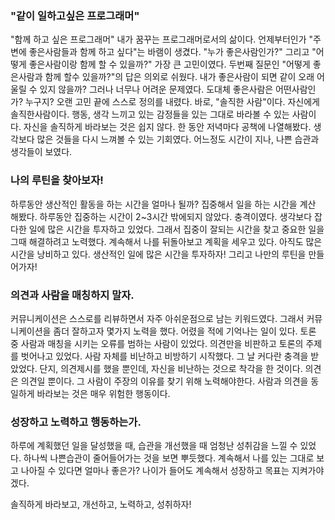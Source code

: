 ### "같이 일하고싶은 프로그래머"

 "함께 하고 싶은 프로그래머" 내가 꿈꾸는 프로그래머로서의 삶이다. 
 언제부터인가 "주변에 좋은사람들과 함께 하고 싶다"는 바램이 생겼다.
 "누가 좋은사람인가?" 그리고 "어떻게 좋은사람이랑 함께 할 수 있을까?" 가장 큰 고민이였다.
두번째 질문인 "어떻게 좋은사람과 함께 할수 있을까?"의 답은 의외로 쉬웠다. 
내가 좋은사람이 되면 같이 오래 어울릴 수 있지 않을까? 그러나 너무나 어려운 문제였다.
도대체 좋은사람은 어떤사람인가? 누구지? 오랜 고민 끝에 스스로 정의를 내렸다.
바로, "솔직한 사람"이다. 자신에게 솔직한사람이다. 
행동, 생각 느끼고 있는 감정들을 있는 그대로 바라볼 수 있는 사람이다.
자신을 솔직하게 바라보는 것은 쉽지 않다. 한 동안 저녁마다 공책에 나열해봤다. 
생각보다 많은 것들을 다시 느껴볼 수 있는 기회였다. 어느정도 시간이 지나, 나쁜 습관과 생각들이 보였다.

### 나의 루틴을 찾아보자!

 하루동안 생산적인 활동을 하는 시간을 얼마나 될까? 집중해서 일을 하는 시간을 계산 해봤다. 
 하루동안 집중하는 시간이 2~3시간 밖에되지 않았다. 충격이였다.
 생각보다 잡다한 일에 많은 시간을 투자하고 있었다. 
 그래서 집중이 잘되는 시간을 찾고 중요한 일을 그때 해결하려고 노력했다. 
 계속해서 나를 뒤돌아보고 계획을 세우고 있다. 
 아직도 많은시간을 낭비하고 있다.
 생산적인 일에 많은 시간을 투자하자!
 그리고 나만의 루틴을 만들어가자!

### 의견과 사람을 매칭하지 말자.

 커뮤니케이션은 스스로를 리뷰하면서 자주 아쉬운점으로 남는 키워드였다. 
 그래서 커뮤니케이션을 좀더 잘하고자 몇가지 노력을 했다. 
 어렸을 적에 기억나는 일이 있다.
 토론 중 사람과 매칭을 시키는 오류를 범하는 사람이 있었다. 의견만을 비판하고 토론의 주제를 벗어나고 있었다.
 사람 자체를 비난하고 비방하기 시작했다. 그 날 커다란 충격을 받았었다. 
 단지, 의견제시를 했을 뿐인데, 자신을 비난하는 것으로 착각을 한 것이다. 의견은 의견일 뿐이다. 
 그 사람이 주장의 이유를 찾기 위해 노력해야한다. 사람과 의견을 동일하게 바라보는 것은 매우 위험한 행동이다.

### 성장하고 노력하고 행동하는가.

 하루에 계획했던 일을 달성했을 때, 습관을 개선했을 때 엄청난 성취감을 느낄 수 있었다.
 하나씩 나쁜습관이 줄어들어가는 것을 보면 뿌듯했다.
 계속해서 나를 있는 그대로 보고 나아질 수 있다면 얼마나 좋은가? 
 나이가 들어도 계속해서 성장하고 목표는 지켜가야겠다.
 
 솔직하게 바라보고, 개선하고, 노력하고, 성취하자!
